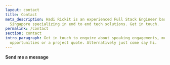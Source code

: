 ```yaml
---
layout: contact
title: Contact
meta_description: Hadi Rickit is an experienced Full Stack Engineer based in
  Singapore specializing in end to end tech solutions. Get in touch.
permalink: /contact
section: contact
intro_paragraph: Get in touch to enquire about speaking engagements, mentorship
  opportunities or a project quote. Alternatively just come say hi.
---
```

**Send me a message**